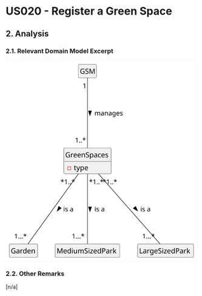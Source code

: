 # US020 - Register a Green Space

## 2. Analysis

### 2.1. Relevant Domain Model Excerpt 

![Domain Model](svg/us020-domain-model.svg)

### 2.2. Other Remarks

[n/a]